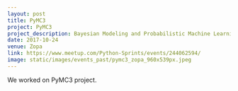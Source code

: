 ```yaml
---
layout: post
title: PyMC3
project: PyMC3
project_description: Bayesian Modeling and Probabilistic Machine Learning with Theano
date: 2017-10-24
venue: Zopa
link: https://www.meetup.com/Python-Sprints/events/244062594/
image: static/images/events_past/pymc3_zopa_960x539px.jpeg
---
```


We worked on PyMC3 project.